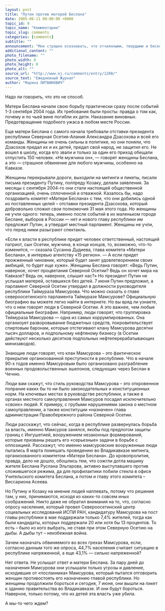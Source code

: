 ```yaml
---
layout: post
title: "Путин против матерей Беслана"
date: 2005-06-11 00:00:00 +0000
topic_id: 9
topic_name: "Комментарии"
topic_slug: comments
categories: [comments]
subtitle: ""
announcement: "Мне страшно осознавать, что отчаянными, твердыми и бескомпромиссными борцами против бандитов во власти, против коррупции, несправедливости и вранья люди становятся только после того, как по вине государства теряют своих маленьких детей. Я это вижу своими глазами: матери Беслана борются и не сдаются во многом потому, что, как они говорят, «теперь им уже нечего терять». Я не хочу даже думать о том, что гражданская позиция у людей появляется лишь после того, как они столкнутся со страшным горем. Но так получилось с «Норд-Остом», так получилось и с Бесланом. Как сделать так, чтобы граждане России осознали себя гражданами? Только убив их детей?"
additional_content: ""
photo_filename: ""
photo_width: 0
photo_height: 0
photo_alt: ""
source_url: "http://www.ej.ru/comments/entry/1200/"
source_text: "Ежедневный Журнал"
author: "Марина ЛИТВИНОВИЧ"
---
```

Надо ли говорить, что это не способ.

Матери Беслана начали свою борьбу практически сразу после событий 1-3 сентября 2004 года. Их требования были просты: правда о том как, почему и по чьей вине погибли их дети. Наказание виновных. Предотвращение подобного ужаса в любом месте России.

Еще матери Беслана с самого начала требовали отставки президента республики Северная Осетия-Алания Александра Дзасохова и всей его команды. Женщины не очень сильны в политике, но они поняли, что Дзасохов предал их и их детей, предал свой народ, не защитил его. Не вошел в школу, когда его звали и только за один его приход обещали отпустить 150 человек. «Не мужчина он», — говорят женщины Беслана, а это — страшное обвинение для любого мужчины, особенно на Кавказе.

Женщины перекрывали дороги, выходили на митинги и пикеты, писали письма президенту Путину, полпреду Козаку, делали заявления. За месяцы с сентября 2004-го они стали настоящей общественной организацией, очень сплоченной и отважной.
Казалось бы, надо поздравить комитет «Матери Беслана» с тем, что они добились одной из поставленных целей – отставки президента Дзасохова, который добровольно сложил свои полномочия 31 мая этого года. Но женщины не учли одного: теперь, именно после событий в их маленьком городе Беслане, выборов в России — нет и нового главу республики им предложит Путин, а утвердит местный парламент. Женщины не учли, что перед ними разыграют спектакль.

«Если к власти в республике придет человек ответственный, настоящий патриот, сын Осетии, мужчина, в конце концов, то, возможно, что-то изменится, — сказала Сусанна Дудиева, глава комитета «Матери Беслана», в интервью агентству «15 регион». — А если придет прожженный чиновник, который будет занят удовлетворением своих амбиций, то будет еще хуже». Женщины Беслана говорят: «Ведь Путин, наверное, хочет процветания Северной Осетии? Ведь он хочет мира на Кавказе? Ведь он, наверное, слышит нас?»
Но президент Путин не услышал матерей, оставшихся без детей. 7 июня Путин предложил, а парламент Северной Осетии утвердил в должности руководителя республики Таймураза Мамсурова. Что можно сказать о главе североосетинского парламента Таймуразе Мамсурове? Официальную биографию вы можете легко найти в интернете. Но вы вряд ли узнаете, что о нем говорят люди в Северной Осетии. А это важнее, чем любые официальные биографии. Например, люди говорят, что группировка Теймураза Мамсурова — одна из самых коррумпированных. Она организует разворовывание бюджетных средств, покровительствует спиртовым баронам, которые отстегивают клану Мамсурова десятки тысяч долларов, и подпольному нефтяному бизнесу (в Осетии действуют несколько десятков подпольных нефтеперерабатывающих минизаводов).

Знающие люди говорят, что клан Мамсурова – это фактическое прикрытие организованной преступности в республике. Что в начале 90-х годов именно Мамсуровым было организовано разграбление военных продовольственных эшелонов, следующих через Беслан в Чечню.

Люди вам скажут, что стиль руководства Мамсурова – это откровенное попрание каких бы то ни было законодательных и конституционных норм. На ключевых местах в руководстве республики, а также в органах местного самоуправления Мамсуров посадил исключительно «своих» людей. К примеру, с грубыми нарушениями закона о местном самоуправлении, а также конституции «назначен» глава администрации Правобережного района Северной Осетии.

Люди расскажут, что сейчас, когда в республике развернулась борьба за власть, именно Мамсуров занялся, якобы под предлогом защиты границ с Ингушетией, вооружением незаконных формирований, которые призваны решать его «серьезные» задачи в борьбе с оппозицией. Расскажут, что именно мамсуровские вооруженные люди пытались 8 марта помешать проведению во Владикавказе митинга, организованного комитетом «Матери Беслана». До кровопролития, правда, дело не дошло, обошлись тем, что сожгли дотла машину жителя Беслана Руслана Эльтарова, активно выступавшего против сложившегося режима, да для профилактики побили стекла в офисе Учительского комитета Беслана, а потом и главу этого комитета – Виссариона Асеева.

Но Путину и Козаку на мнение людей наплевать, потому что решения там, у них, принимаются, исходя из каких-то совсем иных соображений. Никто даже не обратил внимания на то, что, согласно опросу населения, который провел Североосетинский центр социальных исследований ИСПИ РАН, кандидатуру Мамсурова на пост главы республики в мае поддержали только 7,4% жителей, тогда как были кандидаты, которых поддержали 20 или хотя бы 13 процентов. То есть – было из кого выбрать, не ставя при этом Северную Осетию на дыбы. А дыбы тут – неизбежная война.

Зачем назначать обвиняемого во всех грехах Мамсурова, если, согласно данным того же опроса, 44,7% населения считает ситуацию в республике напряженной, а еще 43,1% — сильно напряженной?

Нет ответа. Не услышат ответ и матери Беслана. За пару дней до назначения Мамсурова они услышали только угрозы и давление, исходившие от «посланника» Мамсурова, который пытался отговорить женщин противостоять его назначению главой республики. Но женщины продолжили бороться и сегодня, 7 июня, они вышли на пикет к зданию правительства во Владикавказе. И они будут бороться. Наверное, только потому, что их детей эта власть уже убила.

А мы-то чего ждем?
